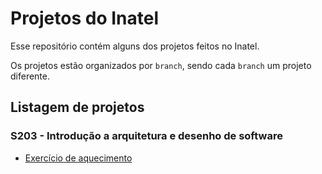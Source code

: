 # Projetos do Inatel

Esse repositório contém alguns dos projetos feitos no Inatel.

Os projetos estão organizados por `branch`, sendo cada `branch` um projeto diferente.

## Listagem de projetos

### S203 - Introdução a arquitetura e desenho de software

- [Exercício de aquecimento](https://github.com/alissonfpmorais/inatel_projects/tree/s203_e1_intro)
